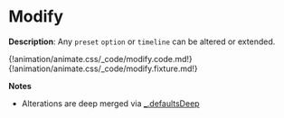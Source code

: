 # Modify

__Description__: Any `preset` `option` or `timeline` can be altered or extended.

{!animation/animate.css/_code/modify.code.md!}
{!animation/animate.css/_code/modify.fixture.md!}

__Notes__

+ Alterations are deep merged via [_.defaultsDeep](https://lodash.com/docs/4.16.4#defaultsDeep)

<div class="cf"></div>
<div class="end-last"></div>

